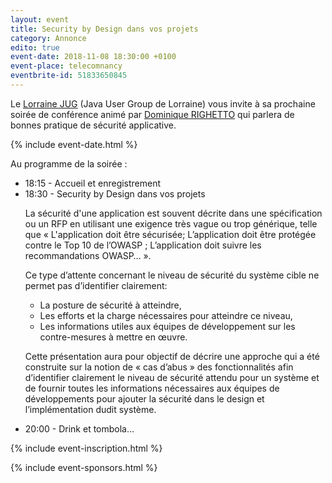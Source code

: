 ```yaml
---
layout: event
title: Security by Design dans vos projets
category: Annonce
edito: true
event-date: 2018-11-08 18:30:00 +0100
event-place: telecomnancy
eventbrite-id: 51833650845
---
```


<p>
Le <a href="/">Lorraine JUG</a> (Java User Group de Lorraine) vous invite à sa prochaine
soirée de conférence animé par <a href="/speakers.html#drighetto">Dominique RIGHETTO</a> qui
parlera de bonnes pratique de sécurité applicative.
</p>

{% include event-date.html %}

<div class="programme">Au programme de la soirée :
	<ul>
		<li>18:15 - Accueil et enregistrement</li>
		<li>18:30 - Security by Design dans vos projets
		<p>La sécurité d'une application est souvent décrite dans une spécification ou
		un RFP en utilisant une exigence très vague ou trop générique, telle que « L'application
		doit être sécurisée; L’application doit être protégée contre le Top 10 de
		l’OWASP ; L’application doit suivre les recommandations OWASP… ».
		</p>
		<p>Ce type d’attente concernant le niveau de sécurité du système cible ne permet pas d’identifier clairement:
			<ul>
				<li>La posture de sécurité à atteindre,</li>
				<li>Les efforts et la charge nécessaires pour atteindre ce niveau,</li>
				<li>Les informations utiles aux équipes de développement sur les contre-mesures à mettre en œuvre.</li>
			</ul>
		</p>
		<p>Cette présentation aura pour objectif de décrire une approche qui a été construite sur la notion de
		« cas d’abus » des fonctionnalités afin d’identifier clairement le niveau de sécurité attendu pour
		un système et de fournir toutes les informations nécessaires aux équipes de développements pour
		ajouter la sécurité dans le design et l’implémentation dudit système.</p>
		</li>
		<li>20:00 - Drink et tombola…</li>
	</ul>
</div>

{% include event-inscription.html %}

{% include event-sponsors.html %}
